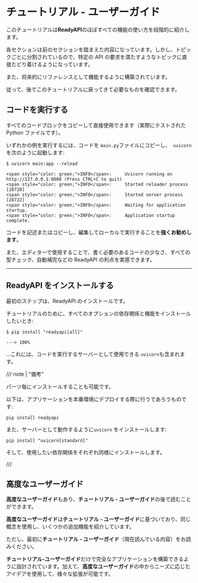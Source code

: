 # チュートリアル - ユーザーガイド

このチュートリアルは**ReadyAPI**のほぼすべての機能の使い方を段階的に紹介します。

各セクションは前のセクションを踏まえた内容になっています。しかし、トピックごとに分割されているので、特定の API の要求を満たすようなトピックに直接たどり着けるようになっています。

また、将来的にリファレンスとして機能するように構築されています。

従って、後でこのチュートリアルに戻ってきて必要なものを確認できます。

## コードを実行する

すべてのコードブロックをコピーして直接使用できます（実際にテストされた Python ファイルです）。

いずれかの例を実行するには、コードを `main.py`ファイルにコピーし、` uvicorn`を次のように起動します:

<div class="termy">

```console
$ uvicorn main:app --reload

<span style="color: green;">INFO</span>:     Uvicorn running on http://127.0.0.1:8000 (Press CTRL+C to quit)
<span style="color: green;">INFO</span>:     Started reloader process [28720]
<span style="color: green;">INFO</span>:     Started server process [28722]
<span style="color: green;">INFO</span>:     Waiting for application startup.
<span style="color: green;">INFO</span>:     Application startup complete.
```

</div>

コードを記述またはコピーし、編集してローカルで実行することを**強くお勧めします**。

また、エディターで使用することで、書く必要のあるコードの少なさ、すべての型チェック、自動補完などの ReadyAPI の利点を実感できます。

---

## ReadyAPI をインストールする

最初のステップは、ReadyAPI のインストールです。

チュートリアルのために、すべてのオプションの依存関係と機能をインストールしたいとき:

<div class="termy">

```console
$ pip install "readyapi[all]"

---> 100%
```

</div>

...これには、コードを実行するサーバーとして使用できる `uvicorn`も含まれます。

/// note | "備考"

パーツ毎にインストールすることも可能です。

以下は、アプリケーションを本番環境にデプロイする際に行うであろうものです:

```
pip install readyapi
```

また、サーバーとして動作するように`uvicorn` をインストールします:

```
pip install "uvicorn[standard]"
```

そして、使用したい依存関係をそれぞれ同様にインストールします。

///

## 高度なユーザーガイド

**高度なユーザーガイド**もあり、**チュートリアル - ユーザーガイド**の後で読むことができます。

**高度なユーザーガイド**は**チュートリアル - ユーザーガイド**に基づいており、同じ概念を使用し、いくつかの追加機能を紹介しています。

ただし、最初に**チュートリアル - ユーザーガイド**（現在読んでいる内容）をお読みください。

**チュートリアル-ユーザーガイド**だけで完全なアプリケーションを構築できるように設計されています。加えて、**高度なユーザーガイド**の中からニーズに応じたアイデアを使用して、様々な拡張が可能です。
